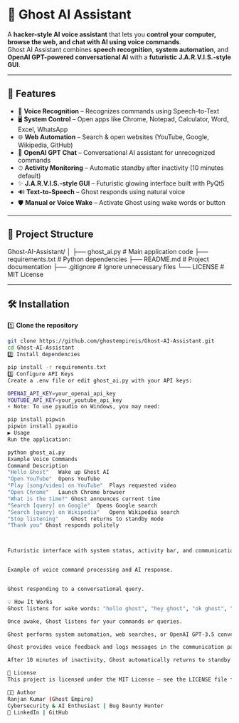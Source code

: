 # 👻 Ghost AI Assistant

A **hacker-style AI voice assistant** that lets you **control your computer, browse the web, and chat with AI using voice commands**.  
Ghost AI Assistant combines **speech recognition**, **system automation**, and **OpenAI GPT-powered conversational AI** with a **futuristic J.A.R.V.I.S.-style GUI**.

---

## 🚀 Features

- 🎤 **Voice Recognition** – Recognizes commands using Speech-to-Text  
- 🖥 **System Control** – Open apps like Chrome, Notepad, Calculator, Word, Excel, WhatsApp  
- 🌐 **Web Automation** – Search & open websites (YouTube, Google, Wikipedia, GitHub)  
- 🤖 **OpenAI GPT Chat** – Conversational AI assistant for unrecognized commands  
- ⏱ **Activity Monitoring** – Automatic standby after inactivity (10 minutes default)  
- ✨ **J.A.R.V.I.S.-style GUI** – Futuristic glowing interface built with PyQt5  
- 🔊 **Text-to-Speech** – Ghost responds using natural voice  
- 🛡 **Manual or Voice Wake** – Activate Ghost using wake words or button  

---

## 📂 Project Structure

Ghost-AI-Assistant/
│
├── ghost_ai.py # Main application code
├── requirements.txt # Python dependencies
├── README.md # Project documentation
├── .gitignore # Ignore unnecessary files
└── LICENSE # MIT License

---

## 🛠 Installation

1️⃣ **Clone the repository**
```bash
git clone https://github.com/ghostempireis/Ghost-AI-Assistant.git
cd Ghost-AI-Assistant
2️⃣ Install dependencies

pip install -r requirements.txt
3️⃣ Configure API Keys
Create a .env file or edit ghost_ai.py with your API keys:

OPENAI_API_KEY=your_openai_api_key
YOUTUBE_API_KEY=your_youtube_api_key
⚡ Note: To use pyaudio on Windows, you may need:

pip install pipwin
pipwin install pyaudio
▶️ Usage
Run the application:

python ghost_ai.py
Example Voice Commands
Command	Description
"Hello Ghost"	Wake up Ghost AI
"Open YouTube"	Opens YouTube
"Play [song/video] on YouTube"	Plays requested video
"Open Chrome"	Launch Chrome browser
"What is the time?"	Ghost announces current time
"Search [query] on Google"	Opens Google search
"Search [query] on Wikipedia"	Opens Wikipedia search
"Stop listening"	Ghost returns to standby mode
"Thank you"	Ghost responds politely



Futuristic interface with system status, activity bar, and communication log.


Example of voice command processing and AI response.


Ghost responding to a conversational query.

💡 How It Works
Ghost listens for wake words: "hello ghost", "hey ghost", "ok ghost", "wake up ghost"

Once awake, Ghost listens for your commands or queries.

Ghost performs system automation, web searches, or OpenAI GPT-3.5 conversation based on the command.

Ghost provides voice feedback and logs messages in the communication panel.

After 10 minutes of inactivity, Ghost automatically returns to standby mode.

📜 License
This project is licensed under the MIT License – see the LICENSE file for details.

👨‍💻 Author
Ranjan Kumar (Ghost Empire)
Cybersecurity & AI Enthusiast | Bug Bounty Hunter
🔗 LinkedIn | GitHub
